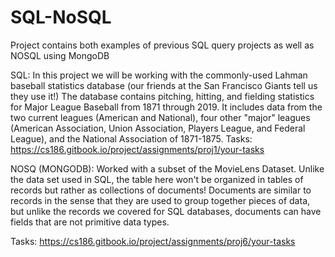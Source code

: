 # SQL-NoSQL
Project contains both examples of previous SQL query projects as well as NOSQL using MongoDB


SQL:
In this project we will be working with the commonly-used Lahman baseball statistics database (our friends at the San Francisco Giants tell us they use it!) The database contains pitching, hitting, and fielding statistics for Major League Baseball from 1871 through 2019. It includes data from the two current leagues (American and National), four other "major" leagues (American Association, Union Association, Players League, and Federal League), and the National Association of 1871-1875.
Tasks:
https://cs186.gitbook.io/project/assignments/proj1/your-tasks


NOSQ (MONGODB):
Worked with a subset of the MovieLens Dataset. Unlike the data set used in SQL, the table here won't be organized in tables of records but rather as collections of documents! Documents are similar to records in the sense that they are used to group together pieces of data, but unlike the records we covered for SQL databases, documents can have fields that are not primitive data types.

Tasks:
https://cs186.gitbook.io/project/assignments/proj6/your-tasks

